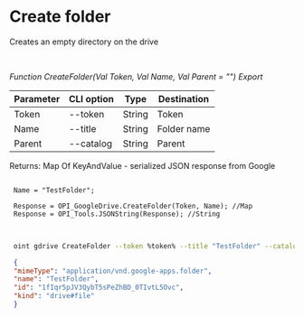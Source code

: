 ﻿---
sidebar_position: 5
---

# Create folder
 Creates an empty directory on the drive




<br/>


*Function CreateFolder(Val Token, Val Name, Val Parent = "") Export*

 | Parameter | CLI option | Type | Destination |
 |-|-|-|-|
 | Token | --token | String | Token |
 | Name | --title | String | Folder name |
 | Parent | --catalog | String | Parent |

 
 Returns: Map Of KeyAndValue - serialized JSON response from Google


```bsl title="Code example"
 
 Name = "TestFolder";
 
 Response = OPI_GoogleDrive.CreateFolder(Token, Name); //Map
 Response = OPI_Tools.JSONString(Response); //String
 
```
	


```sh title="CLI command example"
 
 oint gdrive CreateFolder --token %token% --title "TestFolder" --catalog %catalog%

```

```json title="Result"
 {
 "mimeType": "application/vnd.google-apps.folder",
 "name": "TestFolder",
 "id": "1fIqr5pJV3QybT5sPeZhBD_0TIvtL5Ovc",
 "kind": "drive#file"
 }
```
